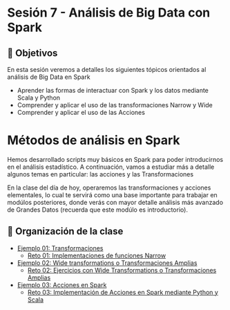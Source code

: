 
# Sesión 7 - Análisis de Big Data con Spark

## :dart: Objetivos

En esta sesión veremos a detalles los siguientes tópicos orientados al análisis de Big Data en Spark

- Aprender las formas de interactuar con Spark y los datos mediante Scala y Python
- Comprender y aplicar el uso de las transformaciones Narrow y Wide
- Comprender y aplicar el uso de las Acciones

# Métodos de análisis en Spark

Hemos desarrollado scripts muy básicos en Spark para poder introducirnos en el análisis estadístico. A continuación, vamos a estudiar más a detalle algunos temas en particular: las acciones y las Transformaciones

En la clase del día de hoy, operaremos las transformaciones y acciones elementales, lo cual te servirá como una base importante para trabajar en modúlos posteriores, donde verás con mayor detalle análisis más avanzado de Grandes Datos (recuerda que este modúlo es introductorio).



## 📂 Organización de la clase


- [Ejemplo 01:  Transformaciones](./Ejemplo-01/README.md)
    - [Reto 01: Implementaciones de funciones Narrow](./Reto-01/README.md)
- [Ejemplo 02:  Wide transformations o Transformaciones Amplias](./Ejemplo-01/README.md)
    - [Reto  02: Ejercicios con Wide Transformations o Transformaciones Amplias](./Reto-02/README.md)
- [Ejemplo 03: Acciones en Spark ](./Ejemplo-02/README.md)
    - [Reto 03: Implementación de Acciones en Spark mediante Python y Scala](./Reto-03/README.md)




